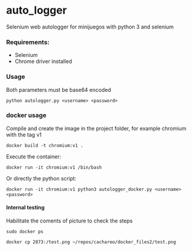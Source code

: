 # auto_logger
Selenium web autologger for minijuegos with python 3 and selenium

### Requirements:

- Selenium
- Chrome driver installed

### Usage

Both parameters must be base64 encoded

    python autologger.py <username> <password>

### docker usage

Compile and create the image in the project folder, for example chromium with the tag v1

    docker build -t chromium:v1 .

Execute the container:

    docker run -it chromium:v1 /bin/bash

Or directly the python script:

    docker run -it chromium:v1 python3 autologger_docker.py <username> <password>


#### Internal testing

Habilitate the coments of picture to check the steps

    sudo docker ps

    docker cp 2873:/test.png ~/repos/cachareo/docker_files2/test.png